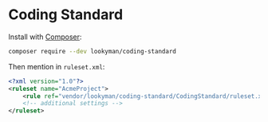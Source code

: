 # Coding Standard

Install with [Composer](https://getcomposer.org):

```sh
composer require --dev lookyman/coding-standard
```

Then mention in `ruleset.xml`:

```xml
<?xml version="1.0"?>
<ruleset name="AcmeProject">
    <rule ref="vendor/lookyman/coding-standard/CodingStandard/ruleset.xml"/>
    <!-- additional settings -->
</ruleset>
```
